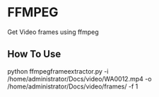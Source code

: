 # FFMPEG
Get Video frames using ffmpeg

## How To Use
python ffmpegframeextractor.py -i /home/administrator/Docs/video/WA0012.mp4 -o /home/administrator/Docs/video/frames/ -f 1


